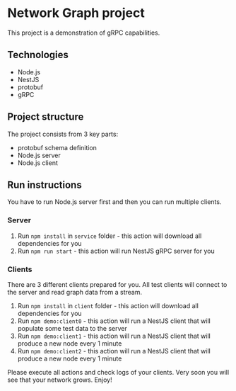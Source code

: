 # Network Graph project

This project is a demonstration of gRPC capabilities.

## Technologies

- Node.js
- NestJS
- protobuf
- gRPC

## Project structure

The project consists from 3 key parts:
- protobuf schema definition
- Node.js server
- Node.js client

## Run instructions

You have to run Node.js server first and then you can run multiple clients.

### Server

1. Run `npm install` in `service` folder - this action will download all dependencies for you
2. Run `npm run start` - this action will run NestJS gRPC server for you

### Clients

There are 3 different clients prepared for you. All test clients will connect to the server and read graph data from a stream.

1. Run `npm install` in `client` folder - this action will download all dependencies for you
2. Run `npm demo:client0` - this action will run a NestJS client that will populate some test data to the server
3. Run `npm demo:client1` - this action will run a NestJS client that will produce a new node every 1 minute
4. Run `npm demo:client2` - this action will run a NestJS client that will produce a new node every 1 minute

Please execute all actions and check logs of your clients. Very soon you will see that your network grows. Enjoy!
